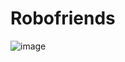 # Robofriends

![image]([src\robofriends.jpg](https://github.com/kzhecheva/robofriends/blob/98e3ed22207a61be409aee0a32bd219a1e13c6e6/src/robofriends.jpg)?raw=true "Robofriends")